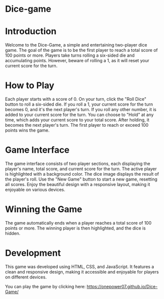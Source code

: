 # Dice-game

# Introduction
Welcome to the Dice-Game, a simple and entertaining two-player dice game. The goal of the game is to be the first player to reach a total score of 100 points or more. Players take turns rolling a six-sided die and accumulating points. However, beware of rolling a 1, as it will reset your current score for the turn.

# How to Play
Each player starts with a score of 0.
On your turn, click the "Roll Dice" button to roll a six-sided die.
If you roll a 1, your current score for the turn becomes 0, and it's the next player's turn.
If you roll any other number, it is added to your current score for the turn.
You can choose to "Hold" at any time, which adds your current score to your total score. After holding, it becomes the next player's turn.
The first player to reach or exceed 100 points wins the game.

# Game Interface
The game interface consists of two player sections, each displaying the player's name, total score, and current score for the turn.
The active player is highlighted with a background color.
The dice image displays the result of the player's roll.
Use the "New Game" button to start a new game, resetting all scores.
Enjoy the beautiful design with a responsive layout, making it enjoyable on various devices.

# Winning the Game
The game automatically ends when a player reaches a total score of 100 points or more. The winning player is then highlighted, and the dice is hidden.

# Development
This game was developed using HTML, CSS, and JavaScript. It features a clean and responsive design, making it accessible and enjoyable for players on different devices.

You can play the game by clicking here: https://onepower07.github.io/Dice-Game/
